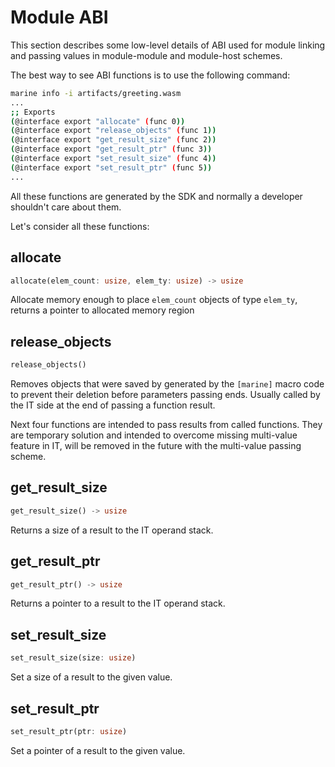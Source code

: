 # Module ABI

This section describes some low-level details of ABI used for module linking and passing values in module-module and module-host schemes.

The best way to see ABI functions is to use the following command:

```sh
marine info -i artifacts/greeting.wasm
...
;; Exports
(@interface export "allocate" (func 0))
(@interface export "release_objects" (func 1))
(@interface export "get_result_size" (func 2))
(@interface export "get_result_ptr" (func 3))
(@interface export "set_result_size" (func 4))
(@interface export "set_result_ptr" (func 5))
...
```

All these functions are generated by the SDK and normally a developer shouldn't care about them.

Let's consider all these functions:

## allocate

```rust
allocate(elem_count: usize, elem_ty: usize) -> usize
```

Allocate memory enough to place `elem_count` objects of type `elem_ty`, returns a pointer to allocated memory region

## release_objects

```rust
release_objects()
```

Removes objects that were saved by generated by the `[marine]` macro code to prevent their deletion before parameters passing ends. Usually called by the IT side at the end of passing a function result.

Next four functions are intended to pass results from called functions. They are temporary solution and intended to overcome missing multi-value feature in IT, will be removed in the future with the multi-value passing scheme.

## get_result_size

```rust
get_result_size() -> usize
```

Returns a size of a result to the IT operand stack.

## get_result_ptr

```rust
get_result_ptr() -> usize
```

Returns a pointer to a result to the IT operand stack.

## set_result_size

```rust
set_result_size(size: usize)
```

Set a size of a result to the given value.

## set_result_ptr

```rust
set_result_ptr(ptr: usize)
```

Set a pointer of a result to the given value.
